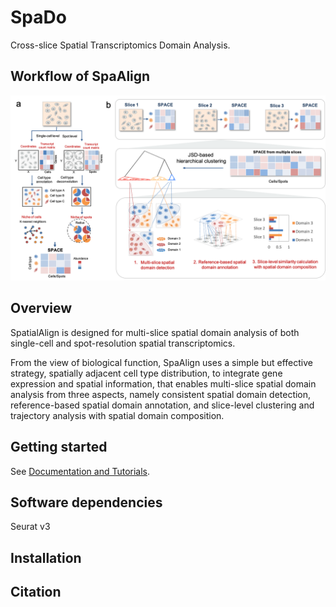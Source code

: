 # SpaDo
Cross-slice Spatial Transcriptomics Domain Analysis.

## **Workflow of SpaAlign** 
![](Overview.png)<!-- -->


## Overview
SpatialAlign is designed for multi-slice spatial domain analysis of both single-cell and spot-resolution spatial transcriptomics.

From the view of biological function, SpaAlign uses a simple but effective strategy, spatially adjacent cell type distribution, to integrate gene expression and spatial information, that enables multi-slice spatial domain analysis from three aspects, namely consistent spatial domain detection, reference-based spatial domain annotation, and slice-level clustering and trajectory analysis with spatial domain composition.

## Getting started
See [Documentation and Tutorials](https://spatialalign.readthedocs.io/en/latest/index.html).

## Software dependencies
Seurat v3

## Installation


## Citation


